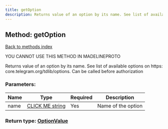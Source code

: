 ```yaml
---
title: getOption
description: Returns value of an option by its name. See list of available options on https: core.telegram.org/tdlib/options. Can be called before authorization
---
```

## Method: getOption  
[Back to methods index](index.md)


YOU CANNOT USE THIS METHOD IN MADELINEPROTO


Returns value of an option by its name. See list of available options on https: core.telegram.org/tdlib/options. Can be called before authorization

### Parameters:

| Name     |    Type       | Required | Description |
|----------|---------------|----------|-------------|
|name|[CLICK ME string](../types/string.md) | Yes|Name of the option|


### Return type: [OptionValue](../types/OptionValue.md)

